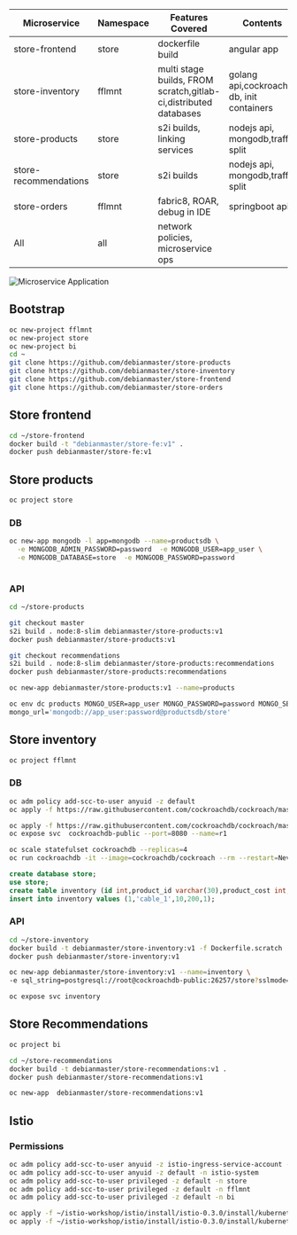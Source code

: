 |Microservice|Namespace|Features Covered|Contents|
|------------|--|----------------|-|
|store-frontend|store|dockerfile build|angular app|
|store-inventory|fflmnt|multi stage builds, FROM scratch,gitlab-ci,distributed databases|golang api,cockroach db, init containers|
|store-products|store|s2i builds, linking services|nodejs api, mongodb,traffic split|
|store-recommendations|store|s2i builds|nodejs api, mongodb,traffic split|
|store-orders|fflmnt|fabric8, ROAR, debug in IDE|springboot api|
|All|all|network policies, microservice ops||


![Microservice Application](https://docs.google.com/drawings/d/e/2PACX-1vQsnCcUr5jOkT1VSEhmhKVh7o0BpFzhIIr2gz28mmFKvAgDp-v6r4kjzPFriWT_rFiOoBkJkbpJ9nAg/pub?w=960&h=720)


## Bootstrap
```sh
oc new-project fflmnt
oc new-project store
oc new-project bi
cd ~
git clone https://github.com/debianmaster/store-products
git clone https://github.com/debianmaster/store-inventory
git clone https://github.com/debianmaster/store-frontend
git clone https://github.com/debianmaster/store-orders 
```
## Store frontend
```sh
cd ~/store-frontend
docker build -t "debianmaster/store-fe:v1" .
docker push debianmaster/store-fe:v1
```

## Store products
```sh
oc project store
```
### DB
```sh
oc new-app mongodb -l app=mongodb --name=productsdb \
  -e MONGODB_ADMIN_PASSWORD=password  -e MONGODB_USER=app_user \
  -e MONGODB_DATABASE=store  -e MONGODB_PASSWORD=password
  
```
### API
```sh
cd ~/store-products

git checkout master
s2i build . node:8-slim debianmaster/store-products:v1
docker push debianmaster/store-products:v1

git checkout recommendations
s2i build . node:8-slim debianmaster/store-products:recommendations
docker push debianmaster/store-products:recommendations

oc new-app debianmaster/store-products:v1 --name=products

oc env dc products MONGO_USER=app_user MONGO_PASSWORD=password MONGO_SERVER=productsdb MONGO_PORT=27017 MONGO_DB=store \
mongo_url='mongodb://app_user:password@productsdb/store'
```

## Store inventory
```sh
oc project fflmnt
```
### DB
```sh
oc adm policy add-scc-to-user anyuid -z default
oc apply -f https://raw.githubusercontent.com/cockroachdb/cockroach/master/cloud/kubernetes/cockroachdb-statefulset.yaml

oc apply -f https://raw.githubusercontent.com/cockroachdb/cockroach/master/cloud/kubernetes/cluster-init.yaml
oc expose svc  cockroachdb-public --port=8080 --name=r1

oc scale statefulset cockroachdb --replicas=4
oc run cockroachdb -it --image=cockroachdb/cockroach --rm --restart=Never     -- sql --insecure --host=cockroachdb-public
```
```sql
create database store;
use store;
create table inventory (id int,product_id varchar(30),product_cost int,product_availabilty int,product_subcat int);
insert into inventory values (1,'cable_1',10,200,1);
```
### API
```sh
cd ~/store-inventory
docker build -t debianmaster/store-inventory:v1 -f Dockerfile.scratch .
docker push debianmaster/store-inventory:v1

oc new-app debianmaster/store-inventory:v1 --name=inventory \
-e sql_string=postgresql://root@cockroachdb-public:26257/store?sslmode=disable   

oc expose svc inventory
```

## Store Recommendations
```sh
oc project bi
```
```sh
cd ~/store-recommendations
docker build -t debianmaster/store-recommendations:v1 .
docker push debianmaster/store-recommendations:v1

oc new-app  debianmaster/store-recommendations:v1
```

## Istio
### Permissions
```sh
oc adm policy add-scc-to-user anyuid -z istio-ingress-service-account -n istio-system
oc adm policy add-scc-to-user anyuid -z default -n istio-system
oc adm policy add-scc-to-user privileged -z default -n store
oc adm policy add-scc-to-user privileged -z default -n fflmnt
oc adm policy add-scc-to-user privileged -z default -n bi
```
```sh Istio setup
oc apply -f ~/istio-workshop/istio/install/istio-0.3.0/install/kubernetes/istio.yaml
oc apply -f ~/istio-workshop/istio/install/istio-0.3.0/install/kubernetes/addons/
```



